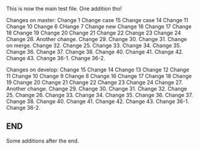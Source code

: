 This is now the main test file.
One addition tho!

Changes on master:
Change 1
Change case 15
Change case 14
Change 11
Change 10
Change 6
CHange 7
Change new
Change 16
Change 17
Change 18
Change 19
Change 20
Change 21
Change 22
Change 23
Change 24
Change 28. Another change.
Change 29.
Change 30.
Change 31. Change on merge.
Change 32.
Change 25.
Change 33.
Change 34.
Change 35.
Change 36.
Change 37.
Change 38.
Change 40.
Change 41.
Change 42.
Change 43.
Change 36-1.
Change 36-2.

Changes on develop:
Change 15
Change 14
Change 13
Change 12
Change 11
Change 10
Change 9
Change 8
Change 16
Change 17
Change 18
Change 19
Change 20
Change 21
Change 22
Change 23
Change 24
Change 27. Another change.
Change 29.
Change 30.
Change 31.
Change 32.
Change 25.
Change 26.
Change 33.
Change 34.
Change 35.
Change 36.
Change 37.
Change 38.
Change 40.
Change 41.
Change 42.
Change 43.
Change 36-1.
Change 36-2.

## END ##

Some additions after the end.